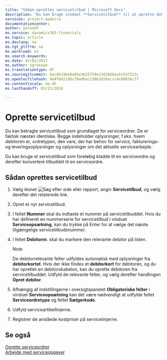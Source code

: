 ```yaml
---
title: "Sådan oprettes servicetilbud | Microsoft Docs"
description: "Du kan bruge vinduet **Servicetilbud** til at oprette dokumenter, hvor du indtaster oplysninger om en serviceydelse, f.eks. reparation og vedligeholdelse, for serviceartikler efter kundeforespørgsel. Du kan bruge et servicetilbud som foreløbig kladde til en serviceordre og derefter konvertere tilbuddet til en serviceordre."
services: project-madeira
documentationcenter: 
author: SorenGP
ms.service: dynamics365-financials
ms.topic: article
ms.devlang: na
ms.tgt_pltfrm: na
ms.workload: na
ms.search.keywords: 
ms.date: 07/01/2017
ms.author: sgroespe
ms.translationtype: HT
ms.sourcegitcommit: bec0619be0a65e3625759e13d2866ac615d7513c
ms.openlocfilehash: 9d4f8d21d0c79adbac238b2d26accc4c08656c77
ms.contentlocale: da-dk
ms.lasthandoff: 03/22/2018

---
```

# <a name="create-service-quotes"></a>Oprette servicetilbud
Du kan betragte servicetilbud som grundlaget for serviceordrer. De er faktisk næsten identiske. Begge indeholder oplysninger, f.eks. hvem debitoren er, ordretypen, den vare, der har behov for service, fakturerings- og leveringsoplysninger og oplysninger om det aktuelle servicearbejde.
 
Du kan bruge et servicetilbud som foreløbig kladde til en serviceordre og derefter konvertere tilbuddet til en serviceordre.  
  
## <a name="to-create-a-service-quote"></a>Sådan oprettes servicetilbud  
1. Vælg ikonet ![Søg efter side eller rapport](media/ui-search/search_small.png "Ikonet Søg efter side eller rapport"), angiv **Servicetilbud**, og vælg derefter det relaterede link.  
2. Opret et nyt servicetilbud.  
3. I feltet **Nummer** skal du indtaste et nummer på servicetilbuddet. Hvis du har defineret en nummerserie for servicetilbud i vinduet **Serviceopsætning**, kan du trykke på Enter for at vælge det næste tilgængelige servicetilbudsnummer.  
4. I feltet **Debitornr.**  skal du markere den relevante debitor på listen.  

   > [!Note]  
   >  De debitorrelevante felter udfyldes automatisk med oplysninger fra **debitorkortet**. Hvis der ikke findes et **debitorkort** for debitoren, og du har oprettet en debitorskabelon, kan du oprette debitoren fra servicetilbuddet. Udfyld de relevante felter, og vælg derefter handlingen **Opret debitor**.  
  
5. Afhængig af indstillingerne i oversigtspanelet **Obligatoriske felter** i vinduet **Serviceopsætning** kan det være nødvendigt at udfylde feltet **Serviceordretype** og feltet **Sælgerkode**.  
6. Udfyld serviceartikellinjerne.  
7. Registrer de anslåede kostpriser på servicelinjerne.  
  
## <a name="see-also"></a>Se også  
[Oprette serviceordrer](service-how-to-create-service-orders.md)  
[Arbejde med serviceopgaver](service-how-to-work-on-service-tasks.md)  

 
